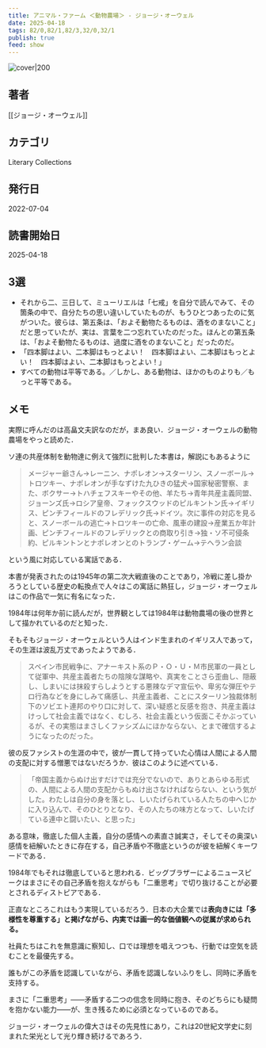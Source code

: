 ```yaml
---
title: アニマル・ファーム ＜動物農場＞ - ジョージ・オーウェル
date: 2025-04-18
tags: 82/0,82/1,82/3,32/0,32/1
publish: true
feed: show
---
```

![cover|200](http://books.google.com/books/content?id=i7h4EAAAQBAJ&printsec=frontcover&img=1&zoom=1&edge=curl&source=gbs_api)
## 著者
[[ジョージ・オーウェル]]
## カテゴリ
Literary Collections
## 発行日
2022-07-04
## 読書開始日
2025-04-18

## 3選
 - それから二、三日して、ミューリエルは「七戒」を自分で読んでみて、その箇条の中で、自分たちの思い違いしていたものが、もうひとつあったのに気がついた。彼らは、第五条は、「およそ動物たるものは、酒をのまないこと」だと思っていたが、実は、言葉を二つ忘れていたのだった。ほんとの第五条は、「およそ動物たるものは、過度に酒をのまないこと」だったのだ。
 - 「四本脚はよい、二本脚はもっとよい！　四本脚はよい、二本脚はもっとよい！　四本脚はよい、二本脚はもっとよい！」
 - すべての動物は平等である。／しかし、ある動物は、ほかのものよりも／もっと平等である。
## メモ
実際に呼んだのは高畠文夫訳なのだが，まあ良い．ジョージ・オーウェルの動物農場をやっと読めた．

ソ連の共産体制を動物達に例えて強烈に批判した本書は，解説にもあるように
> メージャー爺さん→レーニン、ナポレオン→スターリン、スノーボール→トロツキー、ナポレオンが手なずけた九ひきの猛犬→国家秘密警察、また、ボクサー→トハチェフスキーやその他、羊たち→青年共産主義同盟、ジョーンズ氏→ロシア皇帝、フォックスウッドのピルキントン氏→イギリス、ピンチフィールドのフレデリック氏→ドイツ。次に事件の対応を見ると、スノーボールの逃亡→トロツキーの亡命、風車の建設→産業五か年計画、ピンチフィールドのフレデリックとの商取り引き→独・ソ不可侵条約、ピルキントンとナポレオンとのトランプ・ゲーム→テヘラン会談

という風に対応している寓話である．

本書が発表されたのは1945年の第二次大戦直後のことであり，冷戦に差し掛かろうとしている歴史の転換点で人々はこの寓話に熱狂し，ジョージ・オーウェルはこの作品で一気に有名になった．

1984年は何年か前に読んだが，世界観としては1984年は動物農場の後の世界として描かれているのだと知った．

そもそもジョージ・オーウェルという人はインド生まれのイギリス人であって，その生涯は波乱万丈であったようである．

> スペイン市民戦争に、アナーキスト系のＰ・Ｏ・Ｕ・Ｍ市民軍の一員として従軍中、共産主義者たちの陰険な謀略や、真実をことさら歪曲し、隠蔽し、しまいには抹殺すらしようとする悪辣なデマ宣伝や、卑劣な弾圧やテロ行為などを身にしみて痛感し、共産主義者、ことにスターリン独裁体制下のソビエト連邦のやり口に対して、深い疑惑と反感を抱き、共産主義はけっして社会主義ではなく、むしろ、社会主義という仮面こそかぶっているが、その実態はまさしくファシズムにほかならない、とまで確信するようになったのだった。

彼の反ファシストの生涯の中で，彼が一貫して持っていた心情は人間による人間の支配に対する憎悪ではないだろうか．彼はこのように述べている．

> 「帝国主義からぬけ出すだけでは充分でないので、ありとあらゆる形式の、人間による人間の支配からもぬけ出さなければならない、という気がした。わたしは自分の身を落とし、しいたげられている人たちの中へじかに入り込んで、そのひとりとなり、その人たちの味方となって、しいたげている連中と闘いたい、と思った」

ある意味，徹底した個人主義，自分の感情への素直さ誠実さ，そしてその奥深い感情を紐解いたときに存在する，自己矛盾や不徹底というのが彼を紐解くキーワードである．

1984年でもそれは徹底していると思われる．ビッグブラザーによるニュースピークはまさにその自己矛盾を抱えながらも「二重思考」で切り抜けることが必要とされるディストピアである．

正直なところこれはもう実現しているだろう．日本の大企業では**表向きには「多様性を尊重する」と掲げながら、内実では画一的な価値観への従属が求められる。**

社員たちはこれを無意識に察知し、口では理想を唱えつつも、行動では空気を読むことを最優先する。

誰もがこの矛盾を認識していながら、矛盾を認識しないふりをし、同時に矛盾を支持する。

まさに「二重思考」――矛盾する二つの信念を同時に抱き、そのどちらにも疑問を抱かない能力――が、生き残るために必須となっているのである。

ジョージ・オーウェルの偉大さはその先見性にあり，これは20世紀文学史に刻まれた栄光として光り輝き続けるであろう．